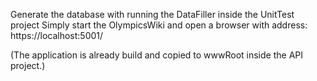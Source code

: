 Generate the database with running the DataFiller inside the UnitTest project
Simply start the OlympicsWiki and open a browser with address: 
	https://localhost:5001/

(The application is already build and copied to wwwRoot inside the API project.)